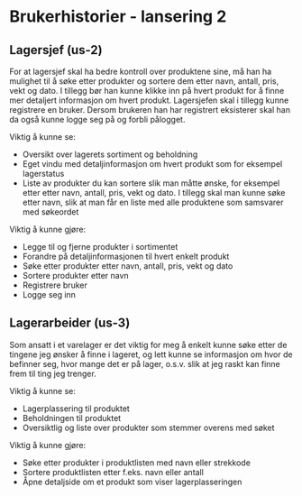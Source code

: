 # Brukerhistorier - lansering 2

## Lagersjef (us-2)
For at lagersjef skal ha bedre kontroll over produktene sine, må han ha mulighet til å søke etter produkter og sortere dem etter navn, antall, pris, vekt og dato. I tillegg bør han kunne klikke inn på hvert produkt for å finne mer detaljert informasjon om hvert produkt. Lagersjefen skal i tillegg kunne registrere en bruker. Dersom brukeren han har registrert eksisterer skal han da også kunne logge seg på og forbli pålogget.

Viktig å kunne se:
- Oversikt over lagerets sortiment og beholdning
- Eget vindu med detaljinformasjon om hvert produkt som for eksempel lagerstatus
- Liste av produkter du kan sortere slik man måtte ønske, for eksempel etter etter navn, antall, pris, vekt og dato. I tillegg skal man kunne søke etter navn, slik at man får en liste med alle produktene som samsvarer med søkeordet

Viktig å kunne gjøre:
- Legge til og fjerne produkter i sortimentet
- Forandre på detaljinformasjonen til hvert enkelt produkt
- Søke etter produkter etter navn, antall, pris, vekt og dato
- Sortere produkter etter navn
- Registrere bruker
- Logge seg inn

## Lagerarbeider (us-3)
Som ansatt i et varelager er det viktig for meg å enkelt kunne søke etter de tingene jeg ønsker å finne i lageret, og lett kunne se informasjon om hvor de befinner seg, hvor mange det er på lager, o.s.v. slik at jeg raskt kan finne frem til ting jeg trenger.

Viktig å kunne se:
- Lagerplassering til produktet
- Beholdningen til produktet
- Oversiktlig og liste over produkter som stemmer overens med søket

Viktig å kunne gjøre:
- Søke etter produkter i produktlisten med navn eller strekkode
- Sortere produktlisten etter f.eks. navn eller antall
- Åpne detaljside om et produkt som viser lagerplasseringen
